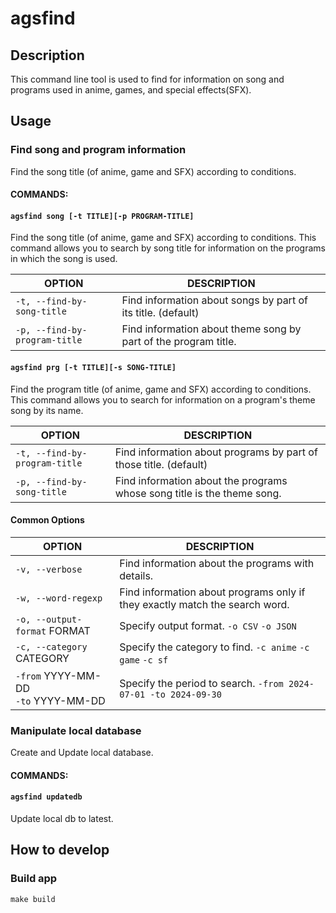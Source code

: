 # agsfind

## Description
This command line tool is used to find for information on song and programs used in anime, games, and special effects(SFX).

## Usage

### Find song and program information

Find the song title (of anime, game and SFX) according to conditions.

#### COMMANDS:

#### `agsfind song [-t TITLE][-p PROGRAM-TITLE]`
Find the song title (of anime, game and SFX) according to conditions.
This command allows you to search by song title for information on the programs in which the song is used.

| OPTION | DESCRIPTION |
| ---- | ---- |
| `-t, --find-by-song-title` | Find information about songs by part of its title. (default) |
| `-p, --find-by-program-title` | Find information about theme song by part of the program title. |

#### `agsfind prg [-t TITLE][-s SONG-TITLE]`
Find the program title (of anime, game and SFX) according to conditions.
This command allows you to search for information on a program's theme song by its name.

| OPTION | DESCRIPTION |
| ---- | ---- |
| `-t, --find-by-program-title` | Find information about programs by part of those title. (default) |
| `-p, --find-by-song-title` | Find information about the programs whose song title is the theme song. |

#### Common Options

| OPTION | DESCRIPTION |
| ---- | ---- |
| `-v, --verbose` | Find information about the programs with details. |
| `-w, --word-regexp` | Find information about programs only if they exactly match the search word. |
| `-o, --output-format` FORMAT | Specify output format. `-o CSV` `-o JSON` |
| `-c, --category` CATEGORY| Specify the category to find. `-c anime` `-c game` `-c sf` |
| `-from` YYYY-MM-DD <br> `-to` YYYY-MM-DD | Specify the period to search. `-from 2024-07-01 -to 2024-09-30` |

### Manipulate local database

Create and Update local database.

#### COMMANDS:

#### `agsfind updatedb`
Update local db to latest.

## How to develop

### Build app

```
make build
```